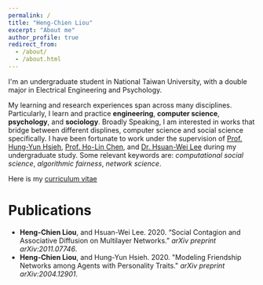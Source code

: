 ```yaml
---
permalink: /
title: "Heng-Chien Liou"
excerpt: "About me"
author_profile: true
redirect_from: 
  - /about/
  - /about.html
---
```

I'm an undergraduate student in National Taiwan University, with a double major in Electrical Engineering and Psychology. 

My learning and research experiences span across many disciplines. Particularly, I learn and practice **engineering**, **computer science**, **psychology**, and **sociology**. Broadly Speaking, I am interested in works that bridge between different displines, computer science and social science specifically. I have been fortunate to work under the supervision of [Prof. Hung-Yun Hsieh](http://ccf.ee.ntu.edu.tw/~hyhsieh/), [Prof. Ho-Lin Chen](https://www.ee.ntu.edu.tw/profile1.php?id=100129), and [Dr. Hsuan-Wei Lee](https://sites.google.com/view/hsuanweilee/) during my undergraduate study. Some relevant keywords are: *computational social science*, *algorithmic fairness*, *network science*. 

Here is my [curriculum vitae](https://leohcliou.github.io/files/CV20201118.pdf)

# Publications 
* **Heng-Chien Liou**, and Hsuan-Wei Lee. 2020. “Social Contagion and Associative Diffusion on Multilayer Networks.” *arXiv preprint arXiv:2011.07746*.
* **Heng-Chien Liou**, and Hung-Yun Hsieh. 2020. "Modeling Friendship Networks among Agents with Personality Traits." *arXiv preprint arXiv:2004.12901*.


